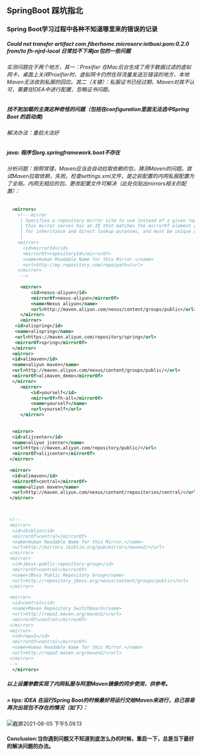 ## SpringBoot 踩坑指北

###  

### Spring Boot学习过程中各种不知道哪里来的错误的记录



##### Could not transfer artifact com.fiberhome.microserv:iotbusi:pom:0.2.0 from/to fh-njrd-local 日常拉不下来jar包的一些问题

###### 实测问题在于两个地方，其一：Proxifier 在Mac后台生成了用于数据过滤的虚拟网卡，桌面上关闭Proxifier时，虚拟网卡仍然在将流量发送忘错误的地方，本地Maven无法收到私服的回应。其二（关键）：私服证书已经过期，Maven对其不认可，需要在IDEA中进行配置，忽略证书问题。



##### 找不到加载的主类这种奇怪的问题（包括在configuration里面无法选中Spring Boot 的启动类)

###### 解决办法：重启大法好



##### java: 程序包org.springframework.boot不存在

###### 分析问题：按照常理，Maven应当会自动拉取依赖的包，猜测Maven的问题。尝试Maven拉取依赖，失败。检查settings.xml文件，是之前配置的内网私服配置为了全局。内网无相应的包。更改配置文件可解决（此处仅贴出mirrors相关的配置）：



``` settings.xml
  <mirrors>
    <!-- mirror
     | Specifies a repository mirror site to use instead of a given repository. The repository that
     | this mirror serves has an ID that matches the mirrorOf element of this mirror. IDs are used
     | for inheritance and direct lookup purposes, and must be unique across the set of mirrors.
     |
    <mirror>
      <id>mirrorId</id>
      <mirrorOf>repositoryId</mirrorOf>
      <name>Human Readable Name for this Mirror.</name>
      <url>http://my.repository.com/repo/path</url>
    </mirror>
     -->
  
     <mirror>
         <id>nexus-aliyun</id>
         <mirrorOf>nexus-aliyun</mirrorOf>
         <name>Nexus aliyun</name>
         <url>http://maven.aliyun.com/nexus/content/groups/public</url>
     </mirror>
     <mirror>
   <id>alispring</id>
   <name>alispring</name>
   <url>https://maven.aliyun.com/repository/spring</url>
   <mirrorOf>spring</mirrorOf>
  </mirror>
  <mirror>
  <id>alimaven</id>
  <name>aliyun maven</name>
  <url>http://maven.aliyun.com/nexus/content/groups/public/</url>
  <mirrorOf>alimaven_demo</mirrorOf>
  </mirror>
     <mirror>
         <id>yourself</id>
         <mirrorOf>fh-all</mirrorOf>
         <name>yourself</name>
         <url>yourself</url>
     </mirror>
     
 
  <mirror>
  <id>alijcenter</id>
  <name>aliyun jcenter</name>
  <url>https://maven.aliyun.com/repository/public/</url>
  <mirrorOf>alijcenter</mirrorOf>
 </mirror>
 
 <mirror>
  <id>alimaven</id>
  <mirrorOf>central</mirrorOf>
  <name>aliyun maven</name>
  <url>http://maven.aliyun.com/nexus/content/repositories/central/</url>
 </mirror>


 
 <!--
 <mirror>
  <id>ibiblio</id>
  <mirrorOf>central</mirrorOf>
  <name>Human Readable Name for this Mirror.</name>
  <url>http://mirrors.ibiblio.org/pub/mirrors/maven2/</url>
 </mirror>
 <mirror>
  <id>jboss-public-repository-group</id>
  <mirrorOf>central</mirrorOf>
  <name>JBoss Public Repository Group</name>
  <url>http://repository.jboss.org/nexus/content/groups/public</url>
 </mirror>
  
 <mirror>
  <id>central</id>
  <name>Maven Repository Switchboard</name>
  <url>http://repo1.maven.org/maven2/</url>
  <mirrorOf>central</mirrorOf>
 </mirror>
 <mirror>
  <id>repo2</id>
  <mirrorOf>central</mirrorOf>
  <name>Human Readable Name for this Mirror.</name>
  <url>http://repo2.maven.org/maven2/</url>
 </mirror>
 -->
  </mirrors>
```



##### 以上设置参数实现了内网私服与阿里Maven镜像的同步使用，供参考。



##### > tips: IDEA 在运行Spring Boot的时候最好将运行交给Maven来进行，自己容易再次出现包不存在的情况（如下）：

![截屏2021-08-05 下午5.09.13](https://github.com/jasondennis/SpringBoot-in-the-pit/blob/master/source/截屏2021-08-05%20下午5.09.13.png)



#### Conclusion:当你遇到问题又不知道到底怎么办的时候，重启一下，总是当下最好的解决问题的办法。

